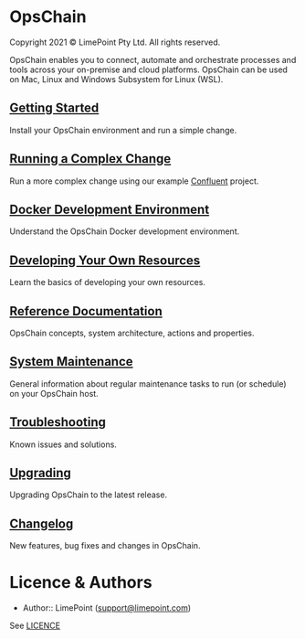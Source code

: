 # OpsChain

Copyright 2021 © LimePoint Pty Ltd. All rights reserved.

OpsChain enables you to connect, automate and orchestrate processes and tools across your on-premise and cloud platforms.  OpsChain can be used on Mac, Linux and Windows Subsystem for Linux (WSL).

## [Getting Started](getting_started.md)

Install your OpsChain environment and run a simple change.

## [Running a Complex Change](running_a_complex_change.md)

Run a more complex change using our example [Confluent](https://www.confluent.io) project.

## [Docker Development Environment](docker_development_environment.md)

Understand the OpsChain Docker development environment.

## [Developing Your Own Resources](developing_resources.md)

Learn the basics of developing your own resources.

## [Reference Documentation](reference/index.md)

OpsChain concepts, system architecture, actions and properties.

## [System Maintenance](system_maintenance.md)

General information about regular maintenance tasks to run (or schedule) on your OpsChain host.

## [Troubleshooting](troubleshooting.md)

Known issues and solutions.

## [Upgrading](upgrading.md)

Upgrading OpsChain to the latest release.

## [Changelog](../CHANGELOG.md)

New features, bug fixes and changes in OpsChain.

# Licence & Authors
- Author:: LimePoint (support@limepoint.com)

See [LICENCE](../LICENCE)
